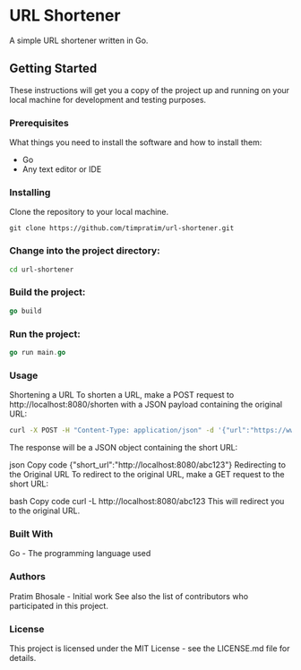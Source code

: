 # URL Shortener

A simple URL shortener written in Go.

## Getting Started

These instructions will get you a copy of the project up and running on your local machine for development and testing purposes.

### Prerequisites

What things you need to install the software and how to install them:

- Go
- Any text editor or IDE

### Installing

Clone the repository to your local machine.

```
git clone https://github.com/timpratim/url-shortener.git
```

### Change into the project directory:

```bash
cd url-shortener
```

### Build the project:

```go
go build
```

### Run the project:

```go
go run main.go
```

### Usage
Shortening a URL
To shorten a URL, make a POST request to http://localhost:8080/shorten with a JSON payload containing the original URL:

```bash
curl -X POST -H "Content-Type: application/json" -d '{"url":"https://www.example.com"}' http://localhost:8080/shorten
```
The response will be a JSON object containing the short URL:

json
Copy code
{"short_url":"http://localhost:8080/abc123"}
Redirecting to the Original URL
To redirect to the original URL, make a GET request to the short URL:

bash
Copy code
curl -L http://localhost:8080/abc123
This will redirect you to the original URL.

### Built With
Go - The programming language used

### Authors
Pratim Bhosale - Initial work
See also the list of contributors who participated in this project.

### License
This project is licensed under the MIT License - see the LICENSE.md file for details.


